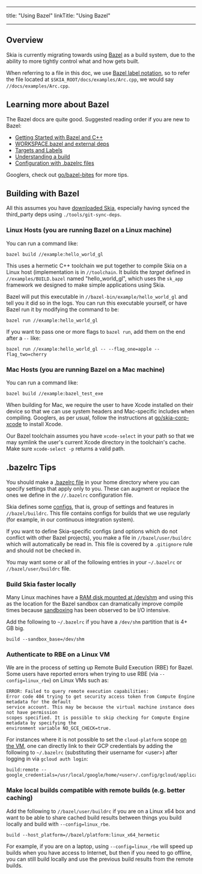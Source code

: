 
---
title: "Using Bazel"
linkTitle: "Using Bazel"

---

## Overview

Skia is currently migrating towards using [Bazel](https://bazel.build/) as a build system, due to
the ability to more tightly control what and how gets built.

When referring to a file in this doc, we use
[Bazel label notation](https://bazel.build/concepts/labels), so to refer the file located at
`$SKIA_ROOT/docs/examples/Arc.cpp`, we would say `//docs/examples/Arc.cpp`.

## Learning more about Bazel
The Bazel docs are quite good. Suggested reading order if you are new to Bazel:
 - [Getting Started with Bazel and C++](https://bazel.build/tutorials/cpp)
 - [WORKSPACE.bazel and external deps](https://bazel.build/docs/external)
 - [Targets and Labels](https://bazel.build/concepts/labels)
 - [Understanding a build](https://bazel.build/docs/build)
 - [Configuration with .bazelrc files](https://bazel.build/docs/bazelrc)

Googlers, check out [go/bazel-bites](http://go/bazel-bites) for more tips.

## Building with Bazel

All this assumes you have [downloaded Skia](/docs/user/download), especially having synced the
third_party deps using `./tools/git-sync-deps`.

### Linux Hosts (you are running Bazel on a Linux machine)
You can run a command like:
```
bazel build //example:hello_world_gl
```

This uses a hermetic C++ toolchain we put together to compile Skia on a Linux host
(implementation is in `//toolchain`. It builds the _target_ defined in
`//examples/BUILD.bazel` named "hello_world_gl", which uses the `sk_app` framework
we designed to make simple applications using Skia.

Bazel will put this executable in `//bazel-bin/example/hello_world_gl` and tell you it did so in
the logs. You can run this executable yourself, or have Bazel run it by modifying the command to
be:
```
bazel run //example:hello_world_gl
```

If you want to pass one or more flags to `bazel run`, add them on the end after a `--` like:
```
bazel run //example:hello_world_gl -- --flag_one=apple --flag_two=cherry
```

### Mac Hosts (you are running Bazel on a Mac machine)
You can run a command like:
```
bazel build //example:bazel_test_exe
```

When building for Mac, we require the user to have Xcode installed on their device so that we can
use system headers and Mac-specific includes when compiling. Googlers, as per usual, follow the
instructions at [go/skia-corp-xcode](http://go/skia-corp-xcode) to install Xcode.

Our Bazel toolchain assumes you have `xcode-select` in your path so that we may symlink the
user's current Xcode directory in the toolchain's cache. Make sure `xcode-select -p`
returns a valid path.

## .bazelrc Tips
You should make a [.bazelrc file](https://bazel.build/docs/bazelrc) in your home directory where
you can specify settings that apply only to you. These can augment or replace the ones we define
in the `//.bazelrc` configuration file.

Skia defines some [configs](https://bazel.build/docs/bazelrc#config), that is, group of settings
and features in `//bazel/buildrc`. This file contains configs for builds that we use  regularly
(for example, in our continuous integration system).

If you want to define Skia-specific configs (and options which do not conflict with other Bazel
projects), you make a file in `//bazel/user/buildrc` which will automatically be read in. This
file is covered by a `.gitignore` rule and should not be checked in.

You may want some or all of the following entries in your `~/.bazelrc` or `//bazel/user/buildrc`
file.

### Build Skia faster locally
Many Linux machines have a [RAM disk mounted at /dev/shm](https://www.cyberciti.biz/tips/what-is-devshm-and-its-practical-usage.html)
and using this as the location for the Bazel sandbox can dramatically improve compile times because
[sandboxing](https://bazel.build/docs/sandboxing) has been observed to be I/O intensive.

Add the following to `~/.bazelrc` if you have a `/dev/shm` partition that is 4+ GB big.
```
build --sandbox_base=/dev/shm
```

### Authenticate to RBE on a Linux VM
We are in the process of setting up Remote Build Execution (RBE) for Bazel. Some users have reported
errors when trying to use RBE (via `--config=linux_rbe`) on Linux VMs such as:
```
ERROR: Failed to query remote execution capabilities:
Error code 404 trying to get security access token from Compute Engine metadata for the default
service account. This may be because the virtual machine instance does not have permission
scopes specified. It is possible to skip checking for Compute Engine metadata by specifying the
environment variable NO_GCE_CHECK=true.
```
For instances where it is not possible to set the `cloud-platform` scope
[on the VM](https://skia-review.googlesource.com/c/skia/+/525577), one can directly link to their
GCP credentials by adding the following to `~/.bazelrc` (substituting their username for &lt;user>)
after logging in via `gcloud auth login`:
```
build:remote --google_credentials=/usr/local/google/home/<user>/.config/gcloud/application_default_credentials.json
```

### Make local builds compatible with remote builds (e.g. better caching)
Add the following to `//bazel/user/buildrc` if you are on a Linux x64 box and want to be able to
share cached build results between things you build locally and build with `--config=linux_rbe`.
```
build --host_platform=//bazel/platform:linux_x64_hermetic
```
For example, if you are on a laptop, using `--config=linux_rbe` will speed up builds when you have
access to Internet, but then if you need to go offline, you can still build locally and use the
previous build results from the remote builds.
